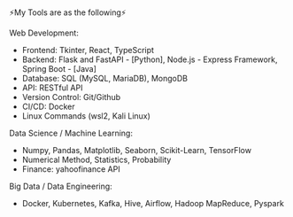 ⚡My Tools are as the following⚡

Web Development:
- Frontend: Tkinter, React, TypeScript
- Backend: Flask and FastAPI - [Python], Node.js - Express Framework, Spring Boot - [Java]
- Database: SQL (MySQL, MariaDB), MongoDB
- API: RESTful API
- Version Control: Git/Github
- CI/CD: Docker
- Linux Commands (wsl2, Kali Linux)

Data Science / Machine Learning:
- Numpy, Pandas, Matplotlib, Seaborn, Scikit-Learn, TensorFlow
- Numerical Method, Statistics, Probability
- Finance: yahoofinance API

Big Data / Data Engineering:
- Docker, Kubernetes, Kafka, Hive, Airflow, Hadoop MapReduce, Pyspark
<!--
**AlienX77-cmd/AlienX77-cmd** is a ✨ _special_ ✨ repository because its `README.md` (this file) appears on your GitHub profile.

Here are some ideas to get you started:

- 🔭 I’m currently working on ...
- 🌱 I’m currently learning ...
- 👯 I’m looking to collaborate on ...
- 🤔 I’m looking for help with ...
- 💬 Ask me about ...
- 📫 How to reach me: ...
- 😄 Pronouns: ...
- ⚡ Fun fact: ...
-->
